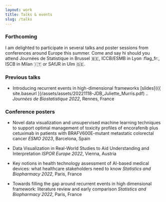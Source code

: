 ```yaml
---
layout: work
title: Talks & events
slug: /talks
---
```


### **Forthcoming**
I am delighted to participate in several talks and poster sessions from conferences around Europe this summer. Come and say hi should you attend Journées de Statistique in Brussel 🇧🇪, ICCB/ESMB in Lyon :flag_fr:, ISCB in Milan 🇮🇹 or SAfJR in Ulm 🇬🇪.

### **Previous talks**
* Introducing recurrent events in high-dimensional frameworks [slides]({{ site.baseurl }}/assets/assets/20221118-JDB_Juliette_Murris.pdf) ..
*Journées de Biostatistique 2022*, Rennes, France

### **Conference posters**
* Novel data visualization and unsupervised machine learning techniques to support optimal management of toxicity profiles of encorafenib plus cetuximab in patients with BRAFV600E-mutant metastatic colorectal cancer
*ESMO 2023*, Barcelona, Spain

* Data Visualization in Real-World Studies to Aid Understanding and Interpretation
*ISPOR Europe 2022*, Vienna, Austria

* Key notions in health technology assessment of AI-based medical devices: what healthcare stakeholders need to know 
*Statistics and Biopharmacy 2022*, Paris, France

* Towards filling the gap around recurrent events in high dimensional framework: literature review and early comparison
*Statistics and Biopharmacy 2022*, Paris, France